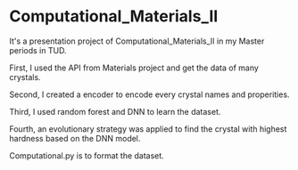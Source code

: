 # Computational_Materials_II

It's a presentation project of Computational_Materials_II in my Master periods in TUD.

First, I used the API from Materials project and get the data of many crystals. 

Second, I created a encoder to encode every crystal names and properities. 

Third, I used random forest and DNN to learn the dataset. 

Fourth, an evolutionary strategy was applied to find the crystal with highest hardness based on the DNN model.

Computational.py is to format the dataset.
